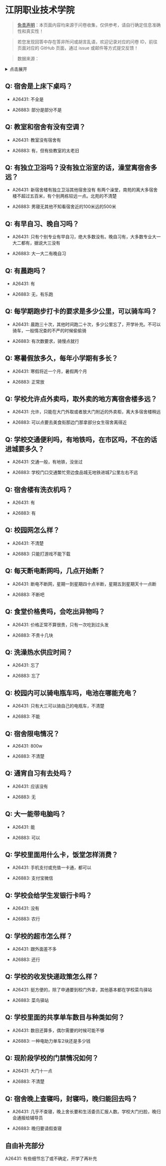 # 江阴职业技术学院

> [免责声明](https://colleges.chat/#_3)：本页面内容均来源于问卷收集，仅供参考，请自行确定信息准确性和真实性！

> 若您发现回答中存在答非所问或胡言乱语，欢迎记录对应的问卷 ID，前往页面对应的 GitHub 页面，通过 issue 或邮件等方式提交反馈！

> 数据来源：

<details><summary>点击展开</summary>
<ul>
<li>A26431: 1497014142@qq.com (2024 年 08 月)</li>
<li>A26883: 匿名 (2024 年 09 月)</li>
</ul>
</details>

## Q: 宿舍是上床下桌吗？

- A26431: 不全是

- A26883: 部分是部分不是

## Q: 教室和宿舍有没有空调？

- A26431: 教室没有宿舍有

- A26883: 有，但有些教室的太老旧

## Q: 有独立卫浴吗？没有独立浴室的话，澡堂离宿舍多远？

- A26431: 新宿舍楼有独立卫浴其他宿舍没有
有两个澡堂，南苑的离大多宿舍楼不超过五百米，有个别两栋较远一点。北苑的不清楚

- A26883: 男寝无其他不知看宿舍近的100米远的500米

## Q: 有早自习、晚自习吗？

- A26431: 只有个别专业有早自习，绝大多数没有。晚自习有，大多数专业大一大二都有，据说大三没有

- A26883: 大一大二有晚自习

## Q: 有晨跑吗？

- A26431: 有

- A26883: 无，有乐跑

## Q: 每学期跑步打卡的要求是多少公里，可以骑车吗？

- A26431: 晨跑三十次，其他时间跑二十次，多少公里忘了，开学补充。不可以骑车，一般情况查的不严的时候偷偷骑

- A26883: 有次数要求，骑慢点就行

## Q: 寒暑假放多久，每年小学期有多长？

- A26431: 寒假将近一个月，暑假两个月

- A26883: 正常放

## Q: 学校允许点外卖吗，取外卖的地方离宿舍楼多远？

- A26431: 允许，只能在大门外取或者放大门附近的外卖柜，离大多宿舍楼稍远

- A26883: 可以点要去美食街那边门那拿部分女生宿舍离得近

## Q: 学校交通便利吗，有地铁吗，在市区吗，不在的话进城要多久？

- A26431: 交通一般，有地铁，没坐过

- A26883: 学校门口交通繁忙旁边食品城无地铁进城7公里左右不远

## Q: 宿舍楼有洗衣机吗？

- A26431: 有

- A26883: 有

## Q: 校园网怎么样？

- A26431: 不清楚

- A26883: 只能打游戏不能下载

## Q: 每天断电断网吗，几点开始断？

- A26431: 断电不断网，星期一到星期四十点半断，星期五到星期天十一点断

- A26883: 不断吧

## Q: 食堂价格贵吗，会吃出异物吗？

- A26431: 价格正常不算很贵，只有一次吃到过头发

- A26883: 不贵十几块

## Q: 洗澡热水供应时间？

- A26431: 忘了

- A26883: 忘了

## Q: 校园内可以骑电瓶车吗，电池在哪能充电？

- A26431: 只有大三可以骑自己的电瓶车，不清楚

- A26883: 不能

## Q: 宿舍限电情况？

- A26431: 800w

- A26883: 不清楚

## Q: 通宵自习有去处吗？

- A26431: 应该没有

- A26883: 无

## Q: 大一能带电脑吗？

- A26431: 能

- A26883: 可以

## Q: 学校里面用什么卡，饭堂怎样消费？

- A26431: 手机支付或充值一卡通，都可以

- A26883: 支付宝微信

## Q: 学校会给学生发银行卡吗？

- A26431: 没有

- A26883: 农行

## Q: 学校的超市怎么样？

- A26431: 跟外面差不多

- A26883: 还行

## Q: 学校的收发快递政策怎么样？

- A26431: 挺方便的，除了申通要到校门外拿，其他基本都在学校菜鸟驿站

- A26883: 菜鸟驿站

## Q: 学校里面的共享单车数目与种类如何？

- A26431: 数目还算多，偶尔需要的时候可能不够

- A26883: 一种电助力单车2块还是多少钱

## Q: 现阶段学校的门禁情况如何？

- A26431: 大门十一点

- A26883: 不清楚

## Q: 宿舍晚上查寝吗，封寝吗，晚归能回去吗？

- A26431: 几乎不查寝，晚上舍长要和生活委员汇报人数。学校大门扫脸，晚归会通报给辅导员

- A26883: 晚归要请假查寝

## 自由补充部分

A26431: 有些细节忘了或不确定，开学了再补充